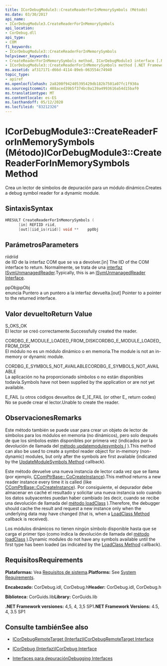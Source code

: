 ```yaml
---
title: ICorDebugModule3::CreateReaderForInMemorySymbols (Método)
ms.date: 03/30/2017
api_name:
- ICorDebugModule3.CreateReaderForInMemorySymbols
api_location:
- CorDebug.dll
api_type:
- COM
f1_keywords:
- ICorDebugModule3::CreateReaderForInMemorySymbols
helpviewer_keywords:
- CreateReaderForInMemorySymbols method, ICorDebugModule3 interface [.NET Framework debugging]
- ICorDebugModule3::CreateReaderForInMemorySymbols method [.NET Framework debugging]
ms.assetid: af317171-d66d-4114-89eb-063554c74940
topic_type:
- apiref
ms.openlocfilehash: 2a8200f942405395429db182b7501a07fc1f930a
ms.sourcegitcommit: 488aced39b5f374bc0a139a4993616a54d15baf0
ms.translationtype: MT
ms.contentlocale: es-ES
ms.lasthandoff: 05/12/2020
ms.locfileid: "83212326"
---
```

# <a name="icordebugmodule3createreaderforinmemorysymbols-method"></a><span data-ttu-id="93aed-102">ICorDebugModule3::CreateReaderForInMemorySymbols (Método)</span><span class="sxs-lookup"><span data-stu-id="93aed-102">ICorDebugModule3::CreateReaderForInMemorySymbols Method</span></span>
<span data-ttu-id="93aed-103">Crea un lector de símbolos de depuración para un módulo dinámico.</span><span class="sxs-lookup"><span data-stu-id="93aed-103">Creates a debug symbol reader for a dynamic module.</span></span>  
  
## <a name="syntax"></a><span data-ttu-id="93aed-104">Sintaxis</span><span class="sxs-lookup"><span data-stu-id="93aed-104">Syntax</span></span>  
  
```cpp  
HRESULT CreateReaderForInMemorySymbols (  
      [in] REFIID riid,  
      [out][iid_is(riid)] void **    ppObj  
```  
  
## <a name="parameters"></a><span data-ttu-id="93aed-105">Parámetros</span><span class="sxs-lookup"><span data-stu-id="93aed-105">Parameters</span></span>  
 <span data-ttu-id="93aed-106">riid</span><span class="sxs-lookup"><span data-stu-id="93aed-106">riid</span></span>  
 <span data-ttu-id="93aed-107">de IID de la interfaz COM que se va a devolver.</span><span class="sxs-lookup"><span data-stu-id="93aed-107">[in] The IID of the COM interface to return.</span></span> <span data-ttu-id="93aed-108">Normalmente, se trata de una [interfaz ISymUnmanagedReader](../diagnostics/isymunmanagedreader-interface.md).</span><span class="sxs-lookup"><span data-stu-id="93aed-108">Typically, this is an [ISymUnmanagedReader Interface](../diagnostics/isymunmanagedreader-interface.md).</span></span>  
  
 <span data-ttu-id="93aed-109">ppObj</span><span class="sxs-lookup"><span data-stu-id="93aed-109">ppObj</span></span>  
 <span data-ttu-id="93aed-110">enuncia Puntero a un puntero a la interfaz devuelta.</span><span class="sxs-lookup"><span data-stu-id="93aed-110">[out] Pointer to a pointer to the returned interface.</span></span>  
  
## <a name="return-value"></a><span data-ttu-id="93aed-111">Valor devuelto</span><span class="sxs-lookup"><span data-stu-id="93aed-111">Return Value</span></span>  
 <span data-ttu-id="93aed-112">S_OK</span><span class="sxs-lookup"><span data-stu-id="93aed-112">S_OK</span></span>  
 <span data-ttu-id="93aed-113">El lector se creó correctamente.</span><span class="sxs-lookup"><span data-stu-id="93aed-113">Successfully created the reader.</span></span>  
  
 <span data-ttu-id="93aed-114">CORDBG_E_MODULE_LOADED_FROM_DISK</span><span class="sxs-lookup"><span data-stu-id="93aed-114">CORDBG_E_MODULE_LOADED_FROM_DISK</span></span>  
 <span data-ttu-id="93aed-115">El módulo no es un módulo dinámico o en memoria.</span><span class="sxs-lookup"><span data-stu-id="93aed-115">The module is not an in-memory or dynamic module.</span></span>  
  
 <span data-ttu-id="93aed-116">CORDBG_E_SYMBOLS_NOT_AVAILABLE</span><span class="sxs-lookup"><span data-stu-id="93aed-116">CORDBG_E_SYMBOLS_NOT_AVAILABLE</span></span>  
 <span data-ttu-id="93aed-117">La aplicación no ha proporcionado símbolos o no están disponibles todavía.</span><span class="sxs-lookup"><span data-stu-id="93aed-117">Symbols have not been supplied by the application or are not yet available.</span></span>  
  
 <span data-ttu-id="93aed-118">E_FAIL (u otros códigos devueltos de E_)</span><span class="sxs-lookup"><span data-stu-id="93aed-118">E_FAIL (or other E_ return codes)</span></span>  
 <span data-ttu-id="93aed-119">No se puede crear el lector.</span><span class="sxs-lookup"><span data-stu-id="93aed-119">Unable to create the reader.</span></span>  
  
## <a name="remarks"></a><span data-ttu-id="93aed-120">Observaciones</span><span class="sxs-lookup"><span data-stu-id="93aed-120">Remarks</span></span>  
 <span data-ttu-id="93aed-121">Este método también se puede usar para crear un objeto de lector de símbolos para los módulos en memoria (no dinámicos), pero solo después de que los símbolos estén disponibles por primera vez (indicados por la devolución de llamada del [método updatemodulesymbols (](icordebugmanagedcallback-updatemodulesymbols-method.md) ).</span><span class="sxs-lookup"><span data-stu-id="93aed-121">This method can also be used to create a symbol reader object for in-memory (non-dynamic) modules, but only after the symbols are first available (indicated by the [UpdateModuleSymbols Method](icordebugmanagedcallback-updatemodulesymbols-method.md) callback).</span></span>  
  
 <span data-ttu-id="93aed-122">Este método devuelve una nueva instancia de lector cada vez que se llama (por ejemplo, [CComPtrBase:: CoCreateInstance](/cpp/atl/reference/ccomptrbase-class#cocreateinstance)).</span><span class="sxs-lookup"><span data-stu-id="93aed-122">This method returns a new reader instance every time it is called (like [CComPtrBase::CoCreateInstance](/cpp/atl/reference/ccomptrbase-class#cocreateinstance)).</span></span> <span data-ttu-id="93aed-123">Por consiguiente, el depurador debe almacenar en caché el resultado y solicitar una nueva instancia solo cuando los datos subyacentes puedan haber cambiado (es decir, cuando se recibe una devolución de llamada del [método loadClass](icordebugmanagedcallback-loadclass-method.md) ).</span><span class="sxs-lookup"><span data-stu-id="93aed-123">Therefore, the debugger should cache the result and request a new instance only when the underlying data may have changed (that is, when a [LoadClass Method](icordebugmanagedcallback-loadclass-method.md) callback is received).</span></span>  
  
 <span data-ttu-id="93aed-124">Los módulos dinámicos no tienen ningún símbolo disponible hasta que se carga el primer tipo (como indica la devolución de llamada del [método loadClass](icordebugmanagedcallback-loadclass-method.md) ).</span><span class="sxs-lookup"><span data-stu-id="93aed-124">Dynamic modules do not have any symbols available until the first type has been loaded (as indicated by the [LoadClass Method](icordebugmanagedcallback-loadclass-method.md) callback).</span></span>  
  
## <a name="requirements"></a><span data-ttu-id="93aed-125">Requisitos</span><span class="sxs-lookup"><span data-stu-id="93aed-125">Requirements</span></span>  
 <span data-ttu-id="93aed-126">**Plataformas:** Vea [Requisitos de sistema](../../get-started/system-requirements.md).</span><span class="sxs-lookup"><span data-stu-id="93aed-126">**Platforms:** See [System Requirements](../../get-started/system-requirements.md).</span></span>  
  
 <span data-ttu-id="93aed-127">**Encabezado:** CorDebug.idl, CorDebug.h</span><span class="sxs-lookup"><span data-stu-id="93aed-127">**Header:** CorDebug.idl, CorDebug.h</span></span>  
  
 <span data-ttu-id="93aed-128">**Biblioteca:** CorGuids.lib</span><span class="sxs-lookup"><span data-stu-id="93aed-128">**Library:** CorGuids.lib</span></span>  
  
 <span data-ttu-id="93aed-129">**.NET Framework versiones:** 4,5, 4, 3,5 SP1</span><span class="sxs-lookup"><span data-stu-id="93aed-129">**.NET Framework Versions:** 4.5, 4, 3.5 SP1</span></span>  
  
## <a name="see-also"></a><span data-ttu-id="93aed-130">Consulte también</span><span class="sxs-lookup"><span data-stu-id="93aed-130">See also</span></span>

- [<span data-ttu-id="93aed-131">ICorDebugRemoteTarget (Interfaz)</span><span class="sxs-lookup"><span data-stu-id="93aed-131">ICorDebugRemoteTarget Interface</span></span>](icordebugremotetarget-interface.md)
- [<span data-ttu-id="93aed-132">ICorDebug (Interfaz)</span><span class="sxs-lookup"><span data-stu-id="93aed-132">ICorDebug Interface</span></span>](icordebug-interface.md)

- [<span data-ttu-id="93aed-133">Interfaces para depuración</span><span class="sxs-lookup"><span data-stu-id="93aed-133">Debugging Interfaces</span></span>](debugging-interfaces.md)

